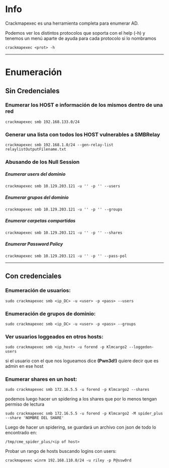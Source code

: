 # Info

Crackmapexec es una herramienta completa para enumerar AD.

Podemos ver los distintos protocolos que soporta con el help (-h) y tenemos un menú aparte de ayuda para cada protocolo si lo nombramos 

    crackmapexec <prot> -h

---

# Enumeración

## Sin Credenciales

### Enumerar los HOST e información de los mismos dentro de una red

    crackmapexec smb 192.168.133.0/24

### Generar una lista con todos los HOST vulnerables a SMBRelay

    crackmapexec smb 192.168.1.0/24 --gen-relay-list relaylistOutputFilename.txt

### Abusando de los Null Session

##### Enumerar users del dominio
    crackmapexec smb 10.129.203.121 -u '' -p '' --users
##### Enumerar grupos del dominio

    crackmapexec smb 10.129.203.121 -u '' -p '' --groups
##### Enumerar carpetas compartidas
    crackmapexec smb 10.129.203.121 -u '' -p '' --shares
##### Enumerar Password Policy
    crackmapexec smb 10.129.203.121 -u '' -p '' --pass-pol

--- 

## Con credenciales
### Enumeración de usuarios:

    sudo crackmapexec smb <ip_DC> -u <user> -p <pass> --users

### Enumeración de grupos de dominio:
    sudo crackmapexec smb <ip_DC> -u <user> -p <pass> --groups

### Ver usuarios loggeados en otros hosts:

    sudo crackmapexec smb <ip_host> -u forend -p Klmcargo2 --loggedon-users

si el usuario con el que nos logueamos dice **(Pwn3d!)** quiere decir que es admin en ese host

### Enumerar shares en un host:
    sudo crackmapexec smb 172.16.5.5 -u forend -p Klmcargo2 --shares

podemos luego hacer un spidering a los shares que por lo menos tengan permiso de lectura


    sudo crackmapexec smb 172.16.5.5 -u forend -p Klmcargo2 -M spider_plus --share 'NOMBRE DEL SHARE'


Luego de hacer un spidering, se guardará un archivo con json de todo lo encontrado en:

    /tmp/cme_spider_plus/<ip of host>


Probar un rango de hosts buscando logins con users:

    crackmapexec winrm 192.168.110.0/24 -u riley -p P@ssw0rd
